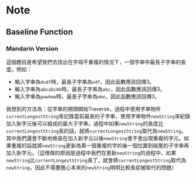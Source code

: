 # Note

## Baseline Function

### Mandarin Version

這個題目是希望我們去找出在字母不重複的情況下，一個字串中最長子字串的長度。例如：
- 輸入字串為`dvdf`時，最長子字串為`vdf`，因此函數應該回傳3。
- 輸入字串為`abcabcbb`時，最長子字串為`abc`，因此函數應該回傳3。
- 輸入字串為`pwwkew`時，最長子字串為`wke`，因此函數應該回傳3。

我想到的方法為：從字串的開頭開始Traverse，過程中使用字串物件`currentLongestString`來記錄當前最長的子字串，使用字串物件`newString`來紀錄加入新字元後可以組成的最大子字串。過程中如果`newString`的長度比`currentLongestString`長的話，就將`currentLongestString`取代為`newString`。其中我們還會不斷地檢查在加入新字元以後`newString`會不會出現重複的字元，如果重複的話就將`newString`更新為第一個重複的字的後一個位置到結尾的子字串再加入新字元。（這樣做的原因是過程中我們在更新`newString`的過程中，如果`newString`比`currentLongestString`長了，就會將`currentLongestString`取代為`newString`，因此不需要擔心本來的`newString`明明比較長卻被取代的問題）
